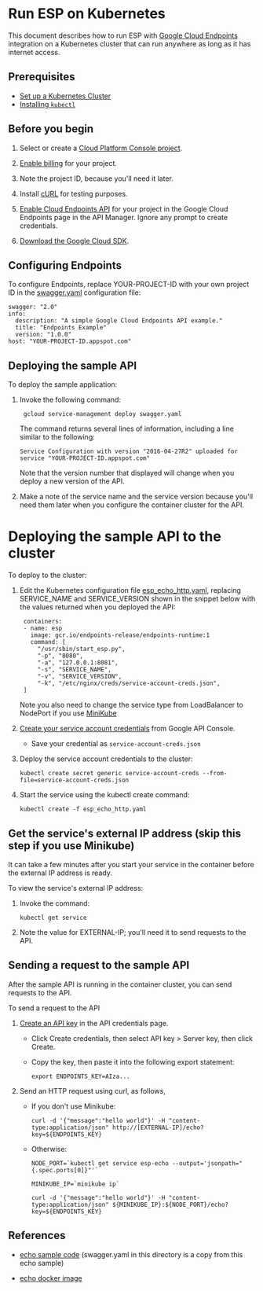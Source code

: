 # Run ESP on Kubernetes

This document describes how to run ESP with
[Google Cloud Endpoints](https://cloud.google.com/endpoints/) integration on a
Kubernetes cluster that can run anywhere as long as it has internet access.

## Prerequisites

* [Set up a Kubernetes Cluster](http://kubernetes.io/docs/getting-started-guides/)
* [Installing `kubectl`](http://kubernetes.io/docs/user-guide/prereqs/)

## Before you begin

1. Select or create a [Cloud Platform Console project](https://console.cloud.google.com/project).

2. [Enable billing](https://support.google.com/cloud/answer/6293499#enable-billing) for your project.

3. Note the project ID, because you'll need it later.

4. Install [cURL](https://curl.haxx.se/download.html) for testing purposes.

5. [Enable Cloud Endpoints API](https://console.cloud.google.com/apis/api/endpoints.googleapis.com/overview)
   for your project in the Google Cloud Endpoints page in the API Manager.
   Ignore any prompt to create credentials.

6. [Download the Google Cloud SDK](https://cloud.google.com/sdk/docs/quickstarts).

## Configuring Endpoints

To configure Endpoints, replace YOUR-PROJECT-ID with your own project ID in
the [swagger.yaml](swagger.yaml) configuration file:

    swagger: "2.0"
    info:
      description: "A simple Google Cloud Endpoints API example."
      title: "Endpoints Example"
      version: "1.0.0"
    host: "YOUR-PROJECT-ID.appspot.com"

## Deploying the sample API

To deploy the sample application:

1. Invoke the following command:

        gcloud service-management deploy swagger.yaml

   The command returns several lines of information, including a line similar to the following:

       Service Configuration with version "2016-04-27R2" uploaded for service "YOUR-PROJECT-ID.appspot.com"

   Note that the version number that displayed will change when you deploy a new
version of the API.

2. Make a note of the service name and the service version because you'll need
them later when you configure the container cluster for the API.

# Deploying the sample API to the cluster #

To deploy to the cluster:

1. Edit the Kubernetes configuration file [esp_echo_http.yaml](esp_echo_http.yaml),
replacing SERVICE_NAME and SERVICE_VERSION shown in the snippet below with the
values returned when you deployed the API:

        containers:
        - name: esp
          image: gcr.io/endpoints-release/endpoints-runtime:1
          command: [
            "/usr/sbin/start_esp.py",
            "-p", "8080",
            "-a", "127.0.0.1:8081",
            "-s", "SERVICE_NAME",
            "-v", "SERVICE_VERSION",
            "-k", "/etc/nginx/creds/service-account-creds.json",
        ]

   Note you also need to change the service type from LoadBalancer to NodePort
   if you use [MiniKube](http://kubernetes.io/docs/getting-started-guides/minikube/)

2. [Create your service account credentials](https://cloud.google.com/storage/docs/authentication#generating-a-private-key)
   from Google API Console.

    * Save your credential as `service-account-creds.json`

3. Deploy the service account credentials to the cluster:

       kubectl create secret generic service-account-creds --from-file=service-account-creds.json

4. Start the service using the kubectl create command:

       kubectl create -f esp_echo_http.yaml

## Get the service's external IP address (skip this step if you use Minikube)

It can take a few minutes after you start your service in the container before
the external IP address is ready.

To view the service's external IP address:

1. Invoke the command:

       kubectl get service

2. Note the value for EXTERNAL-IP; you'll need it to send requests to the API.

## Sending a request to the sample API

After the sample API is running in the container cluster, you can send requests
to the API.

To send a request to the API

1. [Create an API key](https://console.cloud.google.com/apis/credentials)
   in the API credentials page.

   * Click Create credentials, then select API key > Server key, then click
     Create.

   * Copy the key, then paste it into the following export statement:

         export ENDPOINTS_KEY=AIza...

2. Send an HTTP request using curl, as follows,

   * If you don't use Minikube:

         curl -d '{"message":"hello world"}' -H "content-type:application/json" http://[EXTERNAL-IP]/echo?key=${ENDPOINTS_KEY}

   * Otherwise:

         NODE_PORT=`kubectl get service esp-echo --output='jsonpath="{.spec.ports[0]}"'`

         MINIKUBE_IP=`minikube ip`

         curl -d '{"message":"hello world"}' -H "content-type:application/json" ${MINIKUBE_IP}:${NODE_PORT}/echo?key=${ENDPOINTS_KEY}

## References

  * [echo sample code](https://github.com/GoogleCloudPlatform/python-docs-samples/tree/master/appengine/flexible/endpoints)
    (swagger.yaml in this directory is a copy from this echo sample)

  * [echo docker image](https://github.com/GoogleCloudPlatform/python-docs-samples/blob/master/appengine/flexible/endpoints/Dockerfile.container-engine)
